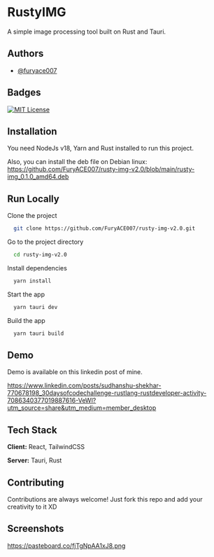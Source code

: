 
# RustyIMG

A simple image processing tool built on Rust and Tauri.



## Authors

- [@furyace007](https://www.github.com/furyace007)


## Badges
[![MIT License](https://img.shields.io/badge/License-MIT-green.svg)](https://choosealicense.com/licenses/mit/)


## Installation

You need NodeJs v18, Yarn and Rust installed to run this project.

Also, you can install the deb file on Debian linux:
https://github.com/FuryACE007/rusty-img-v2.0/blob/main/rusty-img_0.1.0_amd64.deb
    
## Run Locally

Clone the project

```bash
  git clone https://github.com/FuryACE007/rusty-img-v2.0.git
```

Go to the project directory

```bash
  cd rusty-img-v2.0
```

Install dependencies

```bash
  yarn install
```

Start the app

```bash
  yarn tauri dev
```
Build the app

```bash
  yarn tauri build
```


## Demo

Demo is available on this linkedin post of mine.

https://www.linkedin.com/posts/sudhanshu-shekhar-770678198_30daysofcodechallenge-rustlang-rustdeveloper-activity-7086340377019887616-VeWl?utm_source=share&utm_medium=member_desktop
## Tech Stack

**Client:** React, TailwindCSS

**Server:** Tauri, Rust


## Contributing

Contributions are always welcome!
Just fork this repo and add your creativity to it XD


## Screenshots

https://pasteboard.co/fjTgNpAA1xJ8.png

